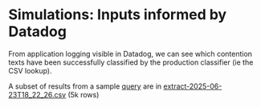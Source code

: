 # Simulations: Inputs informed by Datadog


From application logging visible in Datadog, we can see which contention texts have been successfully classified by the production classifier (ie the CSV lookup).


A subset of results from a sample [query](https://vagov.ddog-gov.com/logs?query=service%3Acontention-classification-api&agg_m=count&agg_m_source=base&agg_t=count&clustering_pattern_field_path=%40contention_text&cols=host%2Cservice&messageDisplay=inline&refresh_mode=sliding&storage=hot&stream_sort=desc&viz=pattern&from_ts=1748107121936&to_ts=1750699121936&live=true)  are in [extract-2025-06-23T18_22_26.csv](./extract-2025-06-23T18_22_26.csv) (5k rows)